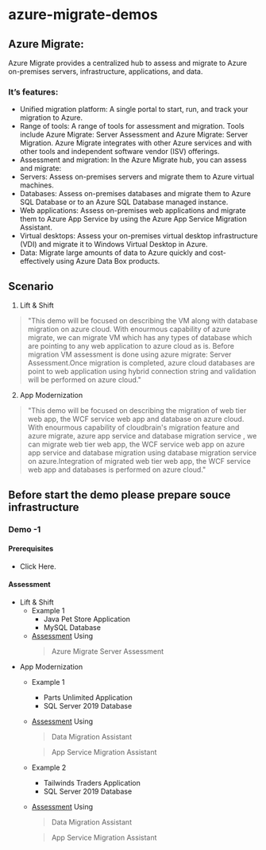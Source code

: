 # azure-migrate-demos
## Azure Migrate:
Azure Migrate provides a centralized hub to assess and migrate to Azure on-premises servers, infrastructure, applications, and data.
### It’s features:
* Unified migration platform: A single portal to start, run, and track your migration to Azure.
* Range of tools: A range of tools for assessment and migration. Tools include Azure Migrate: Server Assessment and Azure Migrate: Server Migration. Azure Migrate integrates with other Azure services and with other tools and independent software vendor (ISV) offerings.
* Assessment and migration: In the Azure Migrate hub, you can assess and migrate:
* Servers: Assess on-premises servers and migrate them to Azure virtual machines.
* Databases: Assess on-premises databases and migrate them to Azure SQL Database or to an Azure SQL Database managed instance.
* Web applications: Assess on-premises web applications and migrate them to Azure App Service by using the Azure App Service Migration Assistant.
* Virtual desktops: Assess your on-premises virtual desktop infrastructure (VDI) and migrate it to Windows Virtual Desktop in Azure.
* Data: Migrate large amounts of data to Azure quickly and cost-effectively using Azure Data Box products.
				
				
## Scenario				
1. Lift & Shift
> "This demo will be focused on describing the VM along with database migration on azure cloud. 
With enourmous capability of azure migrate, we can migrate VM which has any types of database which are pointing to any web application to azure cloud as is. Before migration VM assessment is done using azure migrate: Server Assessment.Once migration is completed, azure cloud databases are point to web application using hybrid connection string and validation will be performed on azure cloud."
2. App Modernization
> "This demo will be focused on describing the migration of web tier web app, the WCF service web app and database on azure cloud.
With enourmous capability of cloudbrain's migration feature and azure migrate, azure app service and database migration service , we can migrate web tier web app, the WCF service web app on azure app service and database migration using database migration service on azure.Integration of migrated web tier web app, the WCF service web app and databases is performed on azure cloud."

## Before start the demo please prepare souce infrastructure				
				
### Demo -1
#### Prerequisites
* Click Here.
#### Assessment
* Lift & Shift
    - Example 1
        - Java Pet Store Application
        - MySQL Database
    - [Assessment](assessment/petstore.md) Using
        > Azure Migrate Server Assessment
* App Modernization
    - Example 1
        - Parts Unlimited Application
        - SQL Server 2019 Database
    - [Assessment](assessment/partsunlimited.md) Using
        > Data Migration Assistant

        > App Service Migration Assistant
    - Example 2
        - Tailwinds Traders Application
        - SQL Server 2019 Database
    - [Assessment](assessment/tailwind-traders.md) Using
        > Data Migration Assistant

        > App Service Migration Assistant